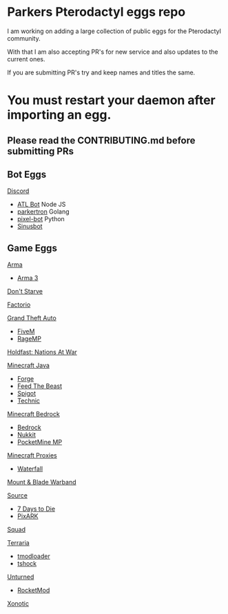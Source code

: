# Parkers Pterodactyl eggs repo

I am working on adding a large collection of public eggs for the Pterodactyl community.

With that I am also accepting PR's for new service and also updates to the current ones.

If you are submitting PR's try and keep names and titles the same.


# You must restart your daemon after importing an egg.


## Please read the CONTRIBUTING.md before submitting PRs

## Bot Eggs

[Discord](/bots/discord/)   
* [ATL Bot](/bots/discord/atlbot) Node JS  
* [parkertron](/bots/discord/parkertron/) Golang  
* [pixel-bot](/bots/discord/pixelbot/) Python  
* [Sinusbot](/bots/discord/sinusbot/)  

## Game Eggs

[Arma](/arma/)  
* [Arma 3](/arma/arma3/)  

[Don't Starve](/dont_starve/dont_starve)

[Factorio](/factorio/factorio/)  

[Grand Theft Auto](/gta/)  
* [FiveM](/gta/fivem/)  
* [RageMP](/gta/ragemp/)  

[Holdfast: Nations At War](/holdfast/)

[Minecraft Java](/minecraft_java/)
* [Forge](/minecraft_java/forge/)  
* [Feed The Beast](/minecraft_java/ftb/)  
* [Spigot](/minecraft_java/spigot/)  
* [Technic](/minecraft_java/technic/)  

[Minecraft Bedrock](/minecraft_bedrock/)  
* [Bedrock](/minecraft_bedrock/bedrock/)  
* [Nukkit](/minecraft_bedrock/nukkit/)  
* [PocketMine MP](/minecraft_bedrock/pocketmine_mp/)  

[Minecraft Proxies](/minecraft_proxy/)  
* [Waterfall](/minecraft_proxy/waterfall/)  

[Mount & Blade Warband](/mb_warband/)

[Source](/source_servers/)  
* [7 Days to Die](/source_servers/7_days_to_die/)  
* [PixARK](/source_servers/pixark/)  

[Squad](/squad/)  

[Terraria](/terraria/)  
* [tmodloader](/terraria/tmodloader)  
* [tshock](/terraria/tshock/)  

[Unturned](/unturned/)  
* [RocketMod](/unturned/rocketmod/)  

[Xonotic](/xonotic/)  

